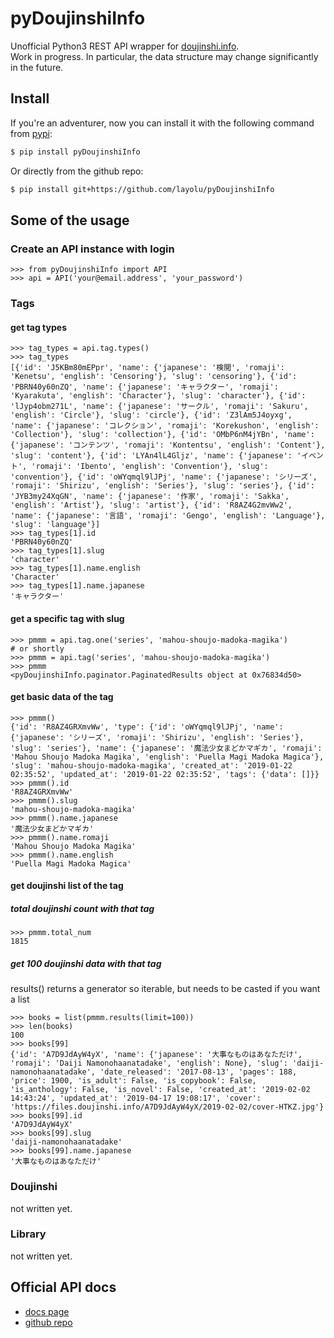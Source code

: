 # pyDoujinshiInfo
Unofficial Python3 REST API wrapper for [doujinshi.info](https://www.doujinshi.info/).  
Work in progress. In particular, the data structure may change significantly in the future.

## Install
If you're an adventurer, now you can install it with the following command 
from [pypi](https://pypi.org/project/pyDoujinshiInfo/):
```bash
$ pip install pyDoujinshiInfo
```
Or directly from the github repo:
```bash
$ pip install git+https://github.com/layolu/pyDoujinshiInfo
```

## Some of the usage
### Create an API instance with login
```python3
>>> from pyDoujinshiInfo import API
>>> api = API('your@email.address', 'your_password')
```
### Tags
#### get tag types
```python3
>>> tag_types = api.tag.types()
>>> tag_types
[{'id': 'J5KBm80mEPpr', 'name': {'japanese': '検閲', 'romaji': 'Kenetsu', 'english': 'Censoring'}, 'slug': 'censoring'}, {'id': 'PBRN40y60nZQ', 'name': {'japanese': 'キャラクター', 'romaji': 'Kyarakuta', 'english': 'Character'}, 'slug': 'character'}, {'id': 'lJyp4obm271L', 'name': {'japanese': 'サークル', 'romaji': 'Sakuru', 'english': 'Circle'}, 'slug': 'circle'}, {'id': 'Z3lAm5J4oyxg', 'name': {'japanese': 'コレクション', 'romaji': 'Korekushon', 'english': 'Collection'}, 'slug': 'collection'}, {'id': 'OMbP6nM4jYBn', 'name': {'japanese': 'コンテンツ', 'romaji': 'Kontentsu', 'english': 'Content'}, 'slug': 'content'}, {'id': 'LYAn4lL4Gljz', 'name': {'japanese': 'イベント', 'romaji': 'Ibento', 'english': 'Convention'}, 'slug': 'convention'}, {'id': 'oWYqmql9lJPj', 'name': {'japanese': 'シリーズ', 'romaji': 'Shirizu', 'english': 'Series'}, 'slug': 'series'}, {'id': 'JYB3my24XqGN', 'name': {'japanese': '作家', 'romaji': 'Sakka', 'english': 'Artist'}, 'slug': 'artist'}, {'id': 'R8AZ4G2mvWw2', 'name': {'japanese': '言語', 'romaji': 'Gengo', 'english': 'Language'}, 'slug': 'language'}]
>>> tag_types[1].id
'PBRN40y60nZQ'
>>> tag_types[1].slug
'character'
>>> tag_types[1].name.english
'Character'
>>> tag_types[1].name.japanese
'キャラクター'
```
#### get a specific tag with slug
```python3
>>> pmmm = api.tag.one('series', 'mahou-shoujo-madoka-magika')
# or shortly
>>> pmmm = api.tag('series', 'mahou-shoujo-madoka-magika')
>>> pmmm
<pyDoujinshiInfo.paginator.PaginatedResults object at 0x76834d50>
```
#### get basic data of the tag
```python3
>>> pmmm()
{'id': 'R8AZ4GRXmvWw', 'type': {'id': 'oWYqmql9lJPj', 'name': {'japanese': 'シリーズ', 'romaji': 'Shirizu', 'english': 'Series'}, 'slug': 'series'}, 'name': {'japanese': '魔法少女まどかマギカ', 'romaji': 'Mahou Shoujo Madoka Magika', 'english': 'Puella Magi Madoka Magica'}, 'slug': 'mahou-shoujo-madoka-magika', 'created_at': '2019-01-22 02:35:52', 'updated_at': '2019-01-22 02:35:52', 'tags': {'data': []}}
>>> pmmm().id
'R8AZ4GRXmvWw'
>>> pmmm().slug
'mahou-shoujo-madoka-magika'
>>> pmmm().name.japanese
'魔法少女まどかマギカ'
>>> pmmm().name.romaji
'Mahou Shoujo Madoka Magika'
>>> pmmm().name.english
'Puella Magi Madoka Magica'
```
#### get doujinshi list of the tag
##### total doujinshi count with that tag
```python3
>>> pmmm.total_num
1815
```
##### get 100 doujinshi data with that tag
results() returns a generator so iterable, but needs to be casted if you want a list
```python3
>>> books = list(pmmm.results(limit=100))
>>> len(books)
100
>>> books[99]
{'id': 'A7D9JdAyW4yX', 'name': {'japanese': '大事なものはあなただけ', 'romaji': 'Daiji Namonohaanatadake', 'english': None}, 'slug': 'daiji-namonohaanatadake', 'date_released': '2017-08-13', 'pages': 188, 'price': 1900, 'is_adult': False, 'is_copybook': False, 'is_anthology': False, 'is_novel': False, 'created_at': '2019-02-02 14:43:24', 'updated_at': '2019-04-17 19:08:17', 'cover': 'https://files.doujinshi.info/A7D9JdAyW4yX/2019-02-02/cover-HTKZ.jpg'}
>>> books[99].id
'A7D9JdAyW4yX'
>>> books[99].slug
'daiji-namonohaanatadake'
>>> books[99].name.japanese
'大事なものはあなただけ'
```
### Doujinshi
not written yet.

### Library 
not written yet.

## Official API docs
- [docs page](https://doujinshi-info.github.io/documentation/)
- [github repo](https://github.com/doujinshi-info/documentation)

